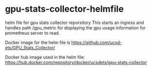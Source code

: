 # gpu-stats-collector-helmfile
helm file for gpu stats collector reporsitory 
This starts an ingress and handles path /gpu_metric for displaying the gpu usage information for prometheus server to read.

Docker image for the helm file is 
https://github.com/ucsd-ets/GPU_Stats_Collector/

Docker hub image used in the helm file:
https://hub.docker.com/repository/docker/ucsdets/gpu-stats-collector

